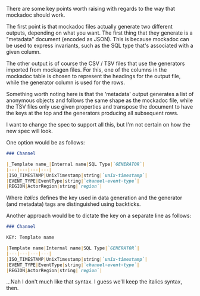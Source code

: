 There are some key points worth raising with regards to the way that mockadoc should work.

The first point is that mockadoc files actually generate two different outputs, depending on what you want. The first thing that they generate is a "metadata" document (encoded as JSON). This is because mockadoc can be used to express invariants, such as the SQL type that's associated with a given column.

The other output is of course the CSV / TSV files that use the generators imported from mockagen files. For this, one of the columns in the mockadoc table is chosen to represent the headings for the output file, while the generator column is used for the rows.

Something worth noting here is that the 'metadata' output generates a list of anonymous objects and follows the same shape as the mockadoc file, while the TSV files only use given properties and transpose the document to have the keys at the top and the generators producing all subsequent rows.


I want to change the spec to support all this, but I'm not certain on how the new spec will look.

One option would be as follows:


```md
### Channel

|_Template name_|Internal name|SQL Type|`GENERATOR`|
|---|---|---|---|
|ISO_TIMESTAMP|UnixTimestamp|string|`unix-timestamp`|
|EVENT_TYPE|EventType|string|`channel-event-type`|
|REGION|ActorRegion|string|`region`|
```

Where _italics_ defines the key used in data generation and the generator (and metadata) tags are distinguished using backticks.


Another approach would be to dictate the key on a separate line as follows:

```md
### Channel

KEY: Template name

|Template name|Internal name|SQL Type|`GENERATOR`|
|---|---|---|---|
|ISO_TIMESTAMP|UnixTimestamp|string|`unix-timestamp`|
|EVENT_TYPE|EventType|string|`channel-event-type`|
|REGION|ActorRegion|string|`region`|
```

...Nah I don't much like that syntax. I guess we'll keep the italics syntax, then.
